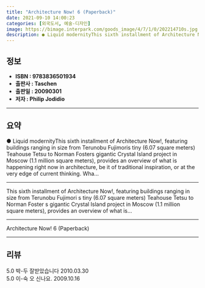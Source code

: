 ```yaml
---
title: "Architecture Now! 6 (Paperback)"
date: 2021-09-10 14:00:23
categories: [외국도서, 예술-디자인]
image: https://bimage.interpark.com/goods_image/4/7/1/0/202214710s.jpg
description: ● Liquid modernityThis sixth installment of Architecture Now!, featuring buildings ranging in size from Terunobu Fujimoris tiny (6.07 square meters) Teahouse T
---
```


## **정보**

- **ISBN : 9783836501934**
- **출판사 : Taschen**
- **출판일 : 20090301**
- **저자 : Philip Jodidio**

------



## **요약**

●  Liquid modernityThis sixth installment of Architecture Now!, featuring buildings ranging in size from Terunobu Fujimoris tiny (6.07 square meters) Teahouse Tetsu to Norman Fosters gigantic Crystal Island project in Moscow (1.1 million square meters), provides an overview of what is happening right now in architecture, be it of traditional inspiration, or at the very edge of current thinking. Wha...

------

This sixth installment of Architecture Now!, featuring buildings ranging in size from Terunobu Fujimori s tiny (6.07 square meters) Teahouse Tetsu to Norman Foster s gigantic Crystal Island project in Moscow (1.1 million square meters), provides an overview of what is... 

------


Architecture Now! 6 (Paperback) 

------


## **리뷰** 

5.0 박-두 잘받았습니다 2010.03.30 <br/>5.0 이-숙 오 신나요. 2009.10.16 <br/>